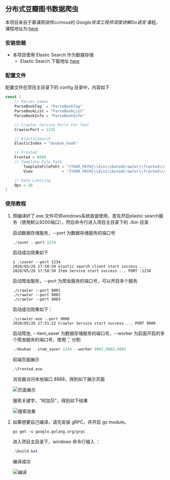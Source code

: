 ## 分布式豆瓣图书数据爬虫

本项目来自于慕课网讲师ccmous的 _Google资深工程师深度讲解Go语言_ 课程，课程地址为:[here](https://coding.imooc.com/class/180.html)

### 安装依赖

* 本项目使用 Elastic Search 作为数据存储
  * Elastic Search 下载地址 [here](https://www.elastic.co/cn/downloads)

### 配置文件 

配置文件在项目主目录下的 config 目录中，内容如下

```go
const (
	// Parser names
	ParseBookTag  = "ParseBookTag"
	ParseBookList = "ParseBookList"
	ParseBookInfo = "ParseBookInfo"

	// Crawler Service Ports For Test
	CrawlerPort = 1235

	// ElasticSearch
	ElasticIndex = "douban_book"

	// Fronted
	Fronted = 8888
	// Template File Path
    	TemplateFilePaht = "{YOUR_PATH}\\distributedCrawler\\fronted\\view\\template.html"
    	View             = "{YOUR_PATH}\\distributedCrawler\\fronted\\view"

	// Rate Limiting
	Qps = 20
)
```

### 使用教程

1. 预编译好了.exe 文件可供windows系统直接使用，首先开启elastic search服务（使用默认9200端口），然后命令行进入项目主目录下的 ./bin 目录

   启动数据存储服务，--port 为数据存储服务的端口号

   ```powershell
   ./saver --port 1234
   ```
   启动成功效果如下

   ```
   ❯ .\saver --port 1234
   2020/05/26 17:50:50 elastic search client start success ...
   2020/05/26 17:50:50 Item Service start success ... PORT :1234
   ```

   

   启动爬虫服务，--port 为爬虫服务的端口号，可以开启多个服务
   
   ```shell
   ./crawler --port 9001
   ./crawler --port 9002
   ./crawler --port 9003
   ```
   
   启动成功效果如下：

   ```
   .\crawler.exe --port 9000
   2020/05/26 17:51:22 Crawler Service start success ... PORT 9000
   ```
   
   
   
   启动爬虫, --item_saver 为数据存储服务的端口号，--worker 为前面开启的多个爬虫服务的端口号，使用 ',' 分割
   
   ``` powershell
   ./douban --item_saver 1234 --worker 9001,9002,9003
   ```
   
   前端页面展示
   
   ```
   .\fronted.exe
   ```
   
   浏览器访问本地端口 8888，得到如下展示页面
   
   ![页面展示](https://github.com/sebuntin/distributedCrawler/pic/blob/master/豆瓣爬虫.png)
   
   
   
   搜索关键字，"阿加莎"，得到如下结果
   
   ![搜索效果](https://github.com/sebuntin/distributedCrawler/pic/blob/master/frontedpage.png)
   
   
   
2. 如果想要自己编译，请先安装 gRPC，并开启 go module。

   ```shell
   go get -u google.golang.org/grpc
   ```

   进入项目主目录下，windows 命令行输入 ：

   ```powershell
   .\build.bat
   ```

   编译成功

   ![编译](https://github.com/sebuntin/distributedCrawler/pic/blob/master/buil.png)


